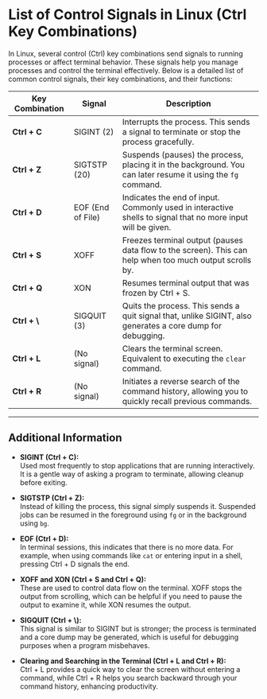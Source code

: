 # List of Control Signals in Linux (Ctrl Key Combinations)

In Linux, several control (Ctrl) key combinations send signals to running processes or affect terminal behavior. These signals help you manage processes and control the terminal effectively. Below is a detailed list of common control signals, their key combinations, and their functions:

| Key Combination | Signal              | Description                                                                                               |
|-----------------|---------------------|-----------------------------------------------------------------------------------------------------------|
| **Ctrl + C**    | SIGINT (2)          | Interrupts the process. This sends a signal to terminate or stop the process gracefully.                |
| **Ctrl + Z**    | SIGTSTP (20)        | Suspends (pauses) the process, placing it in the background. You can later resume it using the `fg` command.|
| **Ctrl + D**    | EOF (End of File)   | Indicates the end of input. Commonly used in interactive shells to signal that no more input will be given.|
| **Ctrl + S**    | XOFF                | Freezes terminal output (pauses data flow to the screen). This can help when too much output scrolls by.  |
| **Ctrl + Q**    | XON                 | Resumes terminal output that was frozen by Ctrl + S.                                                     |
| **Ctrl + \\**   | SIGQUIT (3)         | Quits the process. This sends a quit signal that, unlike SIGINT, also generates a core dump for debugging.|
| **Ctrl + L**    | (No signal)         | Clears the terminal screen. Equivalent to executing the `clear` command.                                |
| **Ctrl + R**    | (No signal)         | Initiates a reverse search of the command history, allowing you to quickly recall previous commands.     |

---

## Additional Information

- **SIGINT (Ctrl + C):**  
  Used most frequently to stop applications that are running interactively. It is a gentle way of asking a program to terminate, allowing cleanup before exiting.

- **SIGTSTP (Ctrl + Z):**  
  Instead of killing the process, this signal simply suspends it. Suspended jobs can be resumed in the foreground using `fg` or in the background using `bg`.

- **EOF (Ctrl + D):**  
  In terminal sessions, this indicates that there is no more data. For example, when using commands like `cat` or entering input in a shell, pressing Ctrl + D signals the end.

- **XOFF and XON (Ctrl + S and Ctrl + Q):**  
  These are used to control data flow on the terminal. XOFF stops the output from scrolling, which can be helpful if you need to pause the output to examine it, while XON resumes the output.

- **SIGQUIT (Ctrl + \\):**  
  This signal is similar to SIGINT but is stronger; the process is terminated and a core dump may be generated, which is useful for debugging purposes when a program misbehaves.

- **Clearing and Searching in the Terminal (Ctrl + L and Ctrl + R):**  
  Ctrl + L provides a quick way to clear the screen without entering a command, while Ctrl + R helps you search backward through your command history, enhancing productivity.
